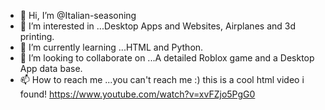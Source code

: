 - 👋 Hi, I’m @Italian-seasoning
- 👀 I’m interested in ...Desktop Apps and Websites, Airplanes and 3d printing.
- 🌱 I’m currently learning ...HTML and Python.
- 💞️ I’m looking to collaborate on ...A detailed Roblox game and a Desktop App data base.
- 📫 How to reach me ...you can't reach me :)
this is a cool html video i found!
https://www.youtube.com/watch?v=xvFZjo5PgG0
<!---
Italian-seasoning/Italian-seasoning is a ✨ special ✨ repository because its `README.md` (this file) appears on your GitHub profile.
You can click the Preview link to take a look at your changes.
--->

